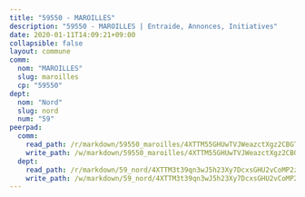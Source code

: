 ```yaml
---
title: "59550 - MAROILLES"
description: "59550 - MAROILLES | Entraide, Annonces, Initiatives"
date: 2020-01-11T14:09:21+09:00
collapsible: false
layout: commune
comm:
  nom: "MAROILLES"
  slug: maroilles
  cp: "59550"
dept:
  nom: "Nord"
  slug: nord
  num: "59"
peerpad:
  comm:
    read_path: /r/markdown/59550_maroilles/4XTTM55GHUwTVJWeazctXgz2CBGTyKX1VDbUwvbpEaZDKe9dW
    write_path: /w/markdown/59550_maroilles/4XTTM55GHUwTVJWeazctXgz2CBGTyKX1VDbUwvbpEaZDKe9dW-K3TgTiPv3wZDfuA2RS1UJsB9K3BcnZHeiGyP3zGF1uvg1WZVgDu1HTKmZXTGjGAXtriEybr3XVWN7ymvxQnJWPHjSPsZn5RMRHVHkKtXTmhrfP3TgESiWGMkRdPpXLPGn7aEEZwS
  dept:
    read_path: /r/markdown/59_nord/4XTTM3t39qn3wJ5h23Xy7DcxsGHU2vCoMP2z3iS4TUn3TrtdJ
    write_path: /w/markdown/59_nord/4XTTM3t39qn3wJ5h23Xy7DcxsGHU2vCoMP2z3iS4TUn3TrtdJ-K3TgTuZGkuZqXfr6fpmH7pGsMT6ndvZQMyRDze5QBt7XScLWHoBi246kLoDKpTH2Yo4f3AFSSJqGc2ozvNww7qPLqsDjpvahxCbQ6F5znbfjp6kVgaDcTYc9LyhwSfYuCevnvZUQ
---
```


